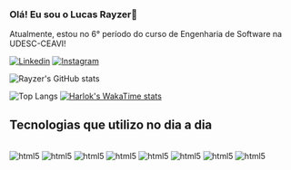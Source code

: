 ### Olá! Eu sou o Lucas Rayzer👋
Atualmente, estou no 6° período do curso de Engenharia de Software na UDESC-CEAVI!

[![Linkedin](https://img.shields.io/badge/LinkedIn-0077B5?style=for-the-badge&logo=linkedin&logoColor=white)](https://www.linkedin.com/in/lucas-rayzer-05a837236/)
[![Instagram](https://img.shields.io/badge/Instagram-E4405F?style=for-the-badge&logo=instagram&logoColor=white)](https://www.instagram.com/rayzer.lucas/)

![Rayzer's GitHub stats](https://github-readme-stats.vercel.app/api?username=LucasRayzer&show_icons=true&theme=dracula)

![Top Langs](https://github-readme-stats.vercel.app/api/top-langs/?username=LucasRayzer&layout=compact)
[![Harlok's WakaTime stats](https://github-readme-stats.vercel.app/api/wakatime?username=ffflabs)](https://github.com/LucasRayzer/github-readme-stats)


## Tecnologias que utilizo no dia a dia
<div style= "display: inline_block"><br> 
       <img alt="html5" src="https://img.shields.io/badge/HTML5-E34F26?style=for-the-badge&logo=html5&logoColor=white" />
       <img alt="html5" src="https://img.shields.io/badge/CSS3-1572B6?style=for-the-badge&logo=css3&logoColor=white" />
       <img alt="html5" src="https://img.shields.io/badge/JavaScript-323330?style=for-the-badge&logo=javascript&logoColor=F7DF1E" />
       <img alt="html5" src="https://img.shields.io/badge/Node.js-43853D?style=for-the-badge&logo=node.js&logoColor=white" />
       <img alt="html5" src="https://img.shields.io/badge/React-20232A?style=for-the-badge&logo=react&logoColor=61DAFB" />
       <img alt="html5" src="https://img.shields.io/badge/Java-ED8B00?style=for-the-badge&logo=openjdk&logoColor=white" />
       <img alt="html5" src="https://img.shields.io/badge/PostgreSQL-316192?style=for-the-badge&logo=postgresql&logoColor=white" />
       <img alt="html5" src="https://img.shields.io/badge/Python-3776AB?style=for-the-badge&logo=python&logoColor=white" />
</div><br/>
